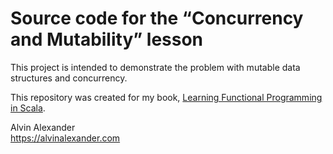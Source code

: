 Source code for the “Concurrency and Mutability” lesson
=======================================================

This project is intended to demonstrate the problem
with mutable data structures and concurrency.

This repository was created for my book,
[Learning Functional Programming in 
Scala](https://alvinalexander.com/scala/learning-functional-programming-in-scala-book).


Alvin Alexander    
https://alvinalexander.com




